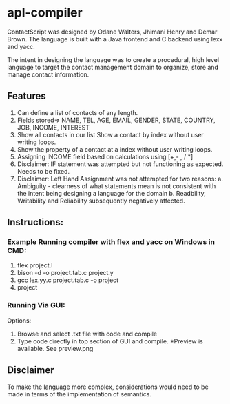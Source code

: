 # apl-compiler
ContactScript was designed by Odane Walters, Jhimani Henry and
Demar Brown. The language is built with a Java frontend and C backend using lexx and yacc.

The intent in designing the language was to create a procedural, high level language to target the contact management domain to organize, store and manage contact information.

## Features
  1. Can define a list of contacts of any length.
  2. Fields stored=> NAME, TEL, AGE, EMAIL, GENDER, STATE, COUNTRY, JOB,
  INCOME, INTEREST
  3. Show all contacts in our list
  Show a contact by index without user writing loops.
  5. Show the property of a contact at a index without user writing loops.
  6. Assigning INCOME field based on calculations using [+,- , / *]
  7. Disclaimer: IF statement was attempted but not functioning as expected. Needs to be fixed.
  8. Disclaimer: Left Hand Assignment was not attempted for two reasons:
    a. Ambiguity - clearness of what statements mean is not consistent with the intent
    being designing a language for the domain
    b. Readbility, Writability and Reliability subsequently negatively affected.
## Instructions:

### Example Running compiler with flex and yacc on Windows in CMD:
1. flex project.l
2. bison -d -o project.tab.c project.y
3. gcc lex.yy.c project.tab.c -o project
4. project

### Running Via GUI:
Options: 
  1. Browse and select .txt file with code and compile
  2. Type code directly in top section of GUI and compile.
*Preview is available. See preview.png
  
  
## Disclaimer
To make the language more complex, considerations would need to be made in terms of the implementation of semantics.
